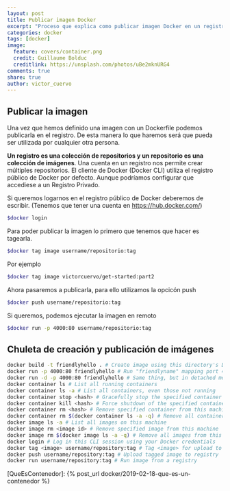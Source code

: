 ```yaml
---
layout: post
title: Publicar imagen Docker
excerpt: "Proceso que explica como publicar imagen Docker en un registro Docker Hub utilizando la línea de comandos."
categories: docker
tags: [docker]
image:
  feature: covers/container.png
  credit: Guillaume Bolduc
  creditlink: https://unsplash.com/photos/uBe2mknURG4
comments: true
share: true
author: victor_cuervo
---
```



## Publicar la imagen
Una vez que hemos definido una imagen con un Dockerfile podemos publicarla en el registro. De esta manera lo que haremos será que pueda ser utilizada por cualquier otra persona.


**Un registro es una colección de repositorios y un repositorio es una colección de imágenes**. Una cuenta en un registro nos permite crear múltiples repositorios.
El cliente de Docker (Docker CLI) utiliza el registro público de Docker por defecto. Aunque podríamos configurar que accediese a un Registro Privado.

Si queremos logarnos en el registro público de Docker deberemos de escribir. (Tenemos que tener una cuenta en https://hub.docker.com/)

~~~sh
$docker login
~~~

Para poder publicar la imagen lo primero que tenemos que hacer es tagearla.

~~~sh
$docker tag image username/repositorio:tag
~~~

Por ejemplo

~~~sh
$docker tag image victorcuervo/get-started:part2
~~~

Ahora pasaremos a publicarla, para ello utilizamos la opcicón push

~~~sh
$docker push username/repositorio:tag
~~~

Si queremos, podemos ejecutar la imagen en remoto

~~~sh
$docker run -p 4000:80 username/repositorio:tag
~~~



## Chuleta de creación y publicación de imágenes

~~~sh
docker build -t friendlyhello . # Create image using this directory's Dockerfile
docker run -p 4000:80 friendlyhello # Run "friendlyname" mapping port 4000 to 80
docker run -d -p 4000:80 friendlyhello # Same thing, but in detached mode
docker container ls # List all running containers
docker container ls -a # List all containers, even those not running
docker container stop <hash> # Gracefully stop the specified container
docker container kill <hash> # Force shutdown of the specified container
docker container rm <hash> # Remove specified container from this machine
docker container rm $(docker container ls -a -q) # Remove all containers
docker image ls -a # List all images on this machine
docker image rm <image id> # Remove specified image from this machine
docker image rm $(docker image ls -a -q) # Remove all images from this machine
docker login # Log in this CLI session using your Docker credentials
docker tag <image> username/repository:tag # Tag <image> for upload to registry
docker push username/repository:tag # Upload tagged image to registry
docker run username/repository:tag # Run image from a registry
~~~








[QueEsContenedor]: {% post_url docker/2019-02-18-que-es-un-contenedor %}
